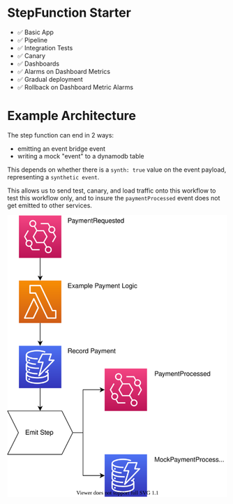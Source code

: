 # StepFunction Starter

-   ✅ Basic App
-   ✅ Pipeline
-   ✅ Integration Tests
-   ✅ Canary
-   ✅ Dashboards
-   ✅ Alarms on Dashboard Metrics
-   ✅ Gradual deployment
-   ✅ Rollback on Dashboard Metric Alarms

# Example Architecture

The step function can end in 2 ways:

-   emitting an event bridge event
-   writing a mock "event" to a dynamodb table

This depends on whether there is a `synth: true` value on the event payload, representing a `synthetic event`.

This allows us to send test, canary, and load traffic onto this workflow to test this workflow only, and to insure the `paymentProcessed` event does not get emitted to other services.

![arch](./diagrams/arch.svg)
